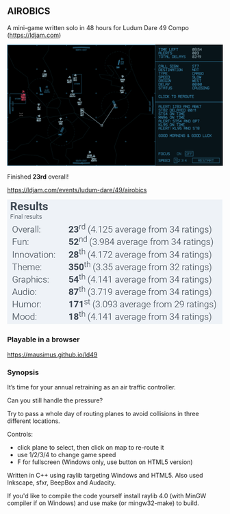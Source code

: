 ## AIROBICS

A mini-game written solo in 48 hours for Ludum Dare 49 Compo (https://ldjam.com)

![screenshot](airobics.png)

Finished **23rd** overall!

https://ldjam.com/events/ludum-dare/49/airobics

![results](results.png)

### Playable in a browser

https://mausimus.github.io/ld49

### Synopsis

It’s time for your annual retraining as an air traffic controller.

Can you still handle the pressure?

Try to pass a whole day of routing planes to avoid collisions in three different locations.

Controls:
* click plane to select, then click on map to re-route it
* use 1/2/3/4 to change game speed
* F for fullscreen (Windows only, use button on HTML5 version)

Written in C++ using raylib targeting Windows and HTML5. Also used Inkscape, sfxr, BeepBox and Audacity.

If you'd like to compile the code yourself install raylib 4.0 (with MinGW compiler if on Windows) and use make (or mingw32-make) to build.
